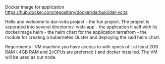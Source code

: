 Docker image for application https://hub.docker.com/repository/docker/darbuki/dar-vcita

Hello and welcome to dar-vcita project - the fun project.
The project is seperated into several directories:
web-app - the application it self with its dockerimage
helm - the helm chart for the application
terrafrom - the module for creating a kubernetes cluster and deploying the said helm chart.

Requirments :
VM machine you have access to with specs of : at least 2GB RAM ( 4GB RAM and 2vCPUs are preferred ) and docker installed.
The VM will be used as our node.




